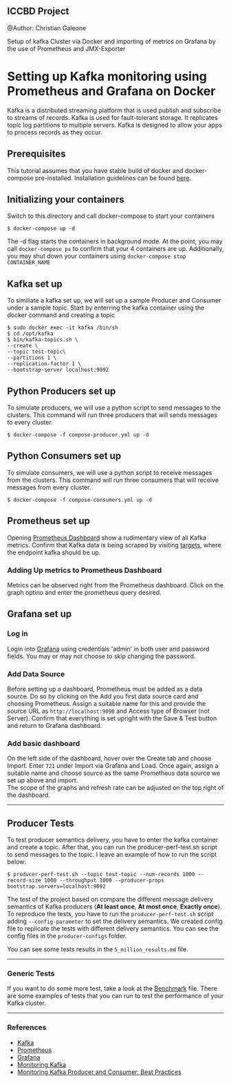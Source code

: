 ##  ICCBD Project
@Author: Christian Galeone

Setup of kafka Cluster via Docker and importing of metrics on Grafana by the use of Prometheus and JMX-Exporter

# Setting up Kafka monitoring using Prometheus and Grafana on Docker

Kafka is a distributed streaming platform that is used publish and subscribe to streams of records. Kafka is used for fault-tolerant storage. It replicates topic log partitions to multiple servers. Kafka is designed to allow your apps to process records as they occur.

## Prerequisites
This tutorial assumes that you have stable build of docker and docker-compose pre-installed. Installation guidelines can be found [here](https://docs.docker.com/compose/install/).

## Initializing your containers

Switch to this directory and call docker-compose to start your containers

```
$ docker-compose up -d
```
The -d flag starts the containers in background mode. At the point, you may call ``docker-compose ps`` to confirm that your 4 containers are up. Additionally, you may shut down your containers using ``docker-compose stop CONTAINER_NAME``

## Kafka set up
To similiate a kafka set up, we will set up a sample Producer and Consumer under a sample topic. Start by enterring the kafka container using the docker command and creating a topic
```
$ sudo docker exec -it kafka /bin/sh
$ cd /opt/kafka
$ bin/kafka-topics.sh \
--create \
--topic test-topic\
--partitions 1 \
--replication-factor 1 \
--bootstrap-server localhost:9092
```

## Python Producers set up
To simulate producers, we will use a python script to send messages to the clusters. This command will run three producers that will sends messages to every cluster.
```shell
$ docker-compose -f compose-producer.yml up -d
```

## Python Consumers set up
To simulate consumers, we will use a python script to receive messages from the clusters. This command will run three consumers that will receive messages from every cluster.
```shell
$ docker-compose -f compose-consumers.yml up -d
```

## Prometheus set up

Opening [Prometheus Dashboard](http://localhost:9090/graph) show a rudimentary view of all Kafka metrics. Confirm that Kafka data is being scraped by visiting [targets](http://localhost:9090/targets), where the endpoint kafka should be up.
### Adding Up metrics to Prometheus Dashboard

Metrics can be observed right from the Prometheus dashboard. Click on the graph optino and enter the prometheus query desired.


## Grafana set up

### Log in
Login into [Grafana](http://localhost:3000/login) using credentials 'admin' in both user and password fields. You may or may not choose to skip changing the password.

### Add Data Source
Before setting up a dashboard, Prometheus must be added as a data source. Do so by clicking on the Add you first data source card and choosing Prometheus. Assign a suitable name for this and provide the source URL as ``http://localhost:9090`` and Access type of Browser (not Server). Confirm that everything is set upright with the Save & Test button and return to Grafana dashboard.

### Add basic dashboard
On the left side of the dashboard, hover over the Create tab and choose Import. Enter ``721`` under Import via Grafana and Load. Once again, assign a suitable name and choose source as the same Prometheus data source we set up above and import. <br>
The scope of the graphs and refresh rate can be adjusted on the top right of the dashboard.

---
## Producer Tests
To test producer semantics delivery, you have to enter the kafka container and create a topic. After that, you can run the producer-perf-test.sh script to send messages to the topic. 
I leave an example of how to run the script below:

```shell
$ producer-perf-test.sh --topic test-topic --num-records 1000 --record-size 1000 --throughput 1000 --producer-props bootstrap.servers=localhost:9092
```

The test of the project based on compare the different message delivery semantics of Kafka producers (<b>At least once</b>, <b>At most once</b>, <b>Exactly once</b>). <br>
To reproduce the tests, you have to run the <code>producer-perf-test.sh</code> script adding <code>--config-parameter</code> to set the delivery semantics.
We created config file to replicate the tests with different delivery semantics. You can see the config files in the <code>producer-configs</code> folder.

You can see some tests results in the <code>5_million_results.md</code> file.

---

### Generic Tests
If you want to do some more test, take a look at the [Benchmark](./test-results/benchmarks.md) file. There are some examples of tests that you can run to test the performance of your Kafka cluster.

---

### References
- [Kafka](https://kafka.apache.org/)
- [Prometheus](https://prometheus.io/)
- [Grafana](https://grafana.com/)
- [Monitoring Kafka](https://danielmrosa.medium.com/monitoring-kafka-b97d2d5a5434)
- [Monitoring Kafka Producer and Consumer: Best Practices](https://medium.com/@atri_iiita/monitoring-kafka-consumers-and-publishers-best-practices-9a912de8ad0b)